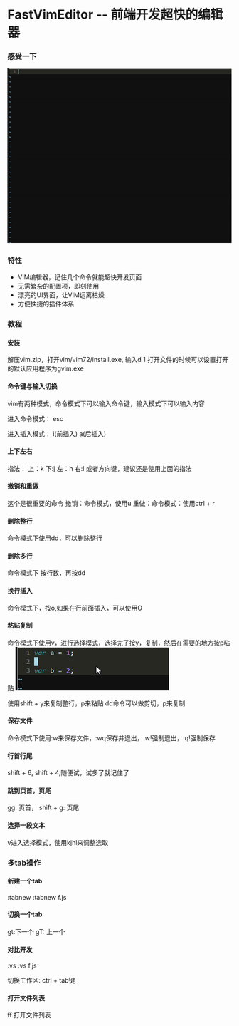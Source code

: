 FastVimEditor -- 前端开发超快的编辑器
=================================

### 感受一下
<img src="./demo1.gif" />

### 特性
* VIM编辑器，记住几个命令就能超快开发页面
* 无需繁杂的配置项，即刻使用
* 漂亮的UI界面，让VIM远离枯燥
* 方便快捷的插件体系

### 教程

#### 安装

解压vim.zip，打开vim/vim72/install.exe, 输入d 1
打开文件的时候可以设置打开的默认应用程序为gvim.exe

#### 命令键与输入切换
vim有两种模式，命令模式下可以输入命令键，输入模式下可以输入内容

进入命令模式： esc

进入插入模式： i(前插入)  a(后插入)



#### 上下左右
指法： 上：k  下:j  左：h  右:l
或者方向键，建议还是使用上面的指法

#### 撤销和重做

这个是很重要的命令
撤销：命令模式，使用u
重做：命令模式：使用ctrl + r

#### 删除整行
命令模式下使用dd，可以删除整行

#### 删除多行
命令模式下 按行数，再按dd

#### 换行插入
命令模式下，按o,如果在行前面插入，可以使用O

#### 粘贴复制
命令模式下使用v，进行选择模式，选择完了按y，复制，然后在需要的地方按p粘贴
<img src="./copy.gif" />

使用shift + y来复制整行，p来粘贴
dd命令可以做剪切，p来复制

#### 保存文件
命令模式下使用:w来保存文件，:wq保存并退出，:w!强制退出，:q!强制保存

#### 行首行尾
shift + 6, shift + 4,随便试，试多了就记住了
#### 跳到页首，页尾

gg: 页首， shift + g: 页尾

#### 选择一段文本
v进入选择模式，使用kjhl来调整选取

### 多tab操作
#### 新建一个tab
:tabnew
:tabnew f.js
#### 切换一个tab
gt:下一个
gT: 上一个
#### 对比开发
:vs
:vs f.js

切换工作区: ctrl + tab键

#### 打开文件列表
ff 打开文件列表
